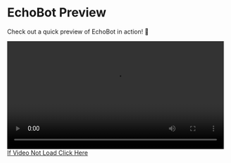 # EchoBot Preview

Check out a quick preview of EchoBot in action! 🎥  

<video width="100%" controls>
  <source src="https://files.catbox.moe/q4z3pq.mp4" type="video/mp4">
  Your browser does not support the video tag.
</video>  
<a href="https://files.catbox.moe/q4z3pq.mp4">If Video Not Load Click Here</a>